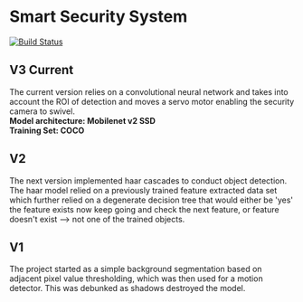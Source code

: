 # Smart Security System

[![Build Status](https://travis-ci.org/joemccann/dillinger.svg?branch=master)](https://travis-ci.org/joemccann/dillinger)

## V3 Current
The current version relies on a convolutional neural network and takes into account the ROI of detection and moves a servo motor enabling the security camera to swivel. </br>
**Model architecture: Mobilenet v2 SSD** </br> 
**Training Set: COCO**

## V2
The next version implemented haar cascades to conduct object detection. The haar model relied on a previously trained feature extracted data set which further relied on a degenerate decision tree that would either be 'yes' the feature exists now keep going and check the next feature, or feature doesn't exist --> not one of the trained objects.

## V1
The project started as a simple background segmentation based on adjacent pixel value thresholding, which was then used for a motion detector. This was debunked as shadows destroyed the model.
